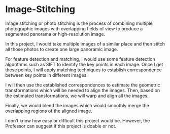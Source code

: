 # Image-Stitching

Image stitching or photo stitching is the process of combining multiple photographic images with overlapping fields of view to produce a segmented panorama or high-resolution image. 

In this project, I would take multiple images of a similar place and then stitch all those photos to create one large panoramic image. 

For feature detection and matching, I would use some feature detection algorithms such as SIFT to identify the key points in each image. Once I get these points, I will apply matching techniques to establish correspondence between key points in different images.

I will then use the established correspondences to estimate the geometric transformations which will be needed to align the images. Then, based on the estimated transformations, we will warp and align all the images.

Finally, we would blend the images which would smoothly merge the overlapping regions of the aligned image. 

I don’t know how easy or difficult this project would be. However, the Professor can suggest if this project is doable or not.
